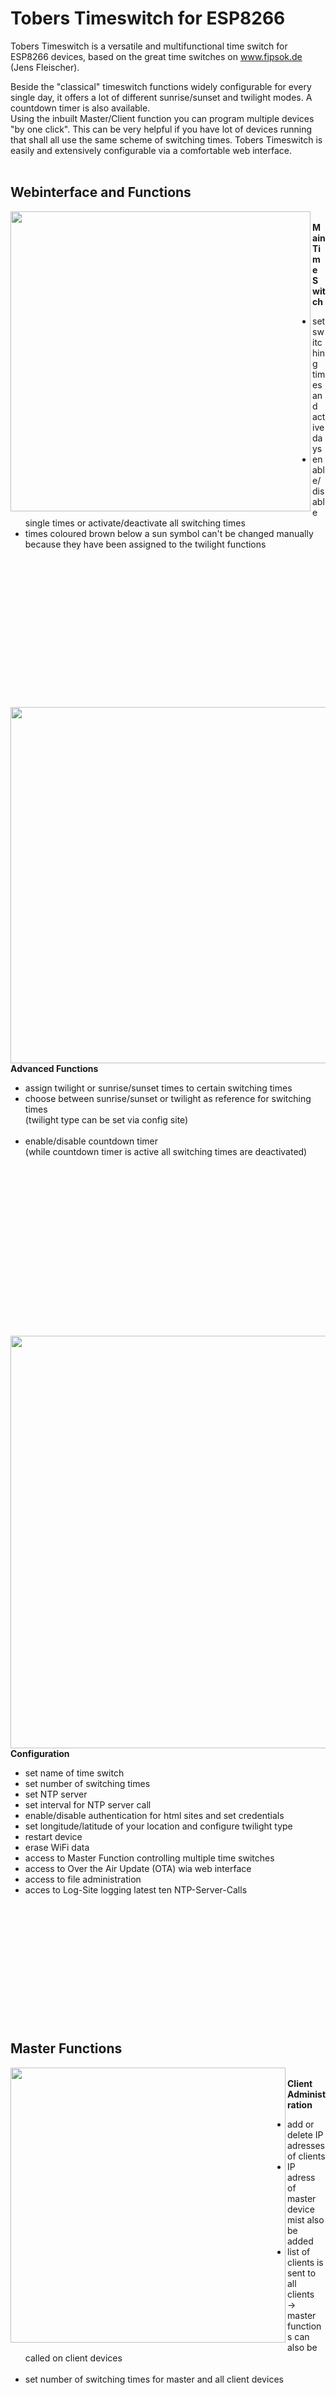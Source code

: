 # Tobers Timeswitch for ESP8266
Tobers Timeswitch is a versatile and multifunctional time switch for ESP8266 devices, based on the great time switches on www.fipsok.de (Jens Fleischer).

Beside the "classical" timeswitch functions widely configurable for every single day, it offers a lot of different sunrise/sunset and twilight modes. A countdown timer is also available.<br>
Using the inbuilt Master/Client function you can program multiple devices "by one click". This can be very helpful if you have lot of devices running that shall all use the same scheme of switching times.
Tobers Timeswitch is easily and extensively configurable via a comfortable web interface.<br>
<br>

## Webinterface and Functions
<img src="showcase/index.jpg" align="left" height="480"> <br>
**Main Time Switch**<br>
* set switching times and active days
* enable/disable single times or activate/deactivate all switching times
* times coloured brown below a sun symbol can't be changed manually because they have been assigned to the twilight functions<br>
<br><br><br><br><br><br><br><br><br><br><br><br><br><br>

<img src="showcase/advanced.jpg" align="left" height="570"> <br>
**Advanced Functions**<br>
* assign twilight or sunrise/sunset times to certain switching times
* choose between sunrise/sunset or twilight as reference for switching times<br>
  (twilight type can be set via config site)<br>
  <br>
* enable/disable countdown timer<br>
(while countdown timer is active all switching times are deactivated)<br>
<br><br><br><br><br><br><br><br><br><br><br><br><br><br><br><br>

<img src="showcase/config.jpg" align="left" height="660"> <br>
**Configuration**<br>
* set name of time switch
* set number of switching times
* set NTP server
* set interval for NTP server call
* enable/disable authentication for html sites and set credentials
* set longitude/latitude of your location and configure twilight type
* restart device
* erase WiFi data
* access to Master Function controlling multiple time switches
* access to Over the Air Update (OTA) wia web interface
* access to file administration
* acces to Log-Site logging latest ten NTP-Server-Calls<br>
<br><br><br><br><br><br><br><br><br><br><br><br>

## Master Functions
<img src="showcase/master-client-admin.jpg" align="left" height="440"> <br>
**Client Administration**<br>
* add or delete IP adresses of clients <br>
* IP adress of master device mist also be added
* list of clients is sent to all clients<br>
  -> master functions can also be called on client devices<br><br>
* set number of switching times for master and all client devices<br>
<br><br><br><br><br><br><br><br><br><br><br>

<img src="showcase/master-cockpit.jpg" align="left" height="440"> <br>
**Cockpit**<br>
* overview of all clients to check connection and state
* switch on/off certain devices
* activate/deactivate all switching times of certain devives
* visit certain devices by clicking the IP adress<br>
<br><br><br><br><br><br><br><br><br><br><br><br><br>

<img src="showcase/master-main-switch.jpg" align="left" height="440"><img src="showcase/master-advanced.jpg" align="left" height="440"> <br>
**Master Main Switch and Master Advanced Functions**<br>
* Configuration of switching times and advanced settings for **all devices**<br>
<br><br><br><br><br><br><br><br><br><br><br><br><br><br><br>

**For complete and detailed information about the setup of the device and the steps to be taken before compiling please visit the article I wrote at hackster.io. You will also find some more pictures and a video there.**
<br><br>

## Requirements
* *Hardware*<br>
ESP8266 or ESP8266 based device with at least 1MB flash memory <br>

* *Arduino IDE and the following libraries:*<br>
[My fork of WifiManager library (development branch) by tzapu/tablatronix](https://github.com/ElToberino/WiFiManager_for_Multidisplay)<br>

* *Installed boards:*<br>
[ESP8266 core for Arduino](https://github.com/esp8266/Arduino)<br>

* *Recommended tools:*<br>
[Arduino ESP8266 LittleFS Filesystem Uploader](https://github.com/earlephilhower/arduino-esp8266littlefs-plugin)<br>
<br>

## Important Notes<br>
This code has been made for ESP8266. There is a large number of smart devices availabe basing on these chips - some of them are easily flashable with a custom firmware. Many tips and tutorials can be found in the web explainig how this flashing process can be made. I don't give any advise concerning this because it can be (potentially) very dangerous: Most of these devices are working with mains voltage - so modifying these devices can become a life threatening thing, if you don't have the expertise for electrical works!
As clearly stated in the license * *the code is published "without any warranty; without even the implied warranty of merchantability or fitness for a particular purpose."*<br>
<br>
**General information about smart devices, smart plugs etc.**<br>
A lot of smart devices are used for switching loads on and off. It is very important (!) to keep within the specifications of the device and not to exceed the maximum load declared on the devices. (Of course, this should be self-evident and a matter of common sense (or as we say: "Hausverstand"). Having read through a lot of forums and hearing complaints about melt-down or burnt-off devices that people have used to switch large boilers etc., I feel myself forced to give this hint).
I myself wouldn't even think about reaching the maximum load - high loads should always be switched by *contactors* (German: "*Schütz*").<br>
<br>
Loads including a *"Switching Power Supply"* (most of the modern devices and gadgets have inbuilt SWPs) can also cause problems, because - in the moment of switching on - many SWPs can pull very high inrush currents, exceeding the maxium rated load of the device by multiple times. Of course, only for a short time of some ms, but the resulting arc between the switching contacts of the relay can weld them together and destroy your switching device. This can be prevented by using *contactors* or *inrush current limiters*.
Many people are not aware, that even a couple of simlutaniously switched on "retrofit LED bulbs" can cause this damage, though the rated current of these lamps is very low. But each of these has a small built-in SWP and, in total, this can be too much load for the relay contacts. You can often read complaints like "My smart device has been damaged after some weeks and can't be switched off any more" - but mostly this isn't a failure of the smart device but of the wrong or not properly calculated load attached to it. <br>
<br>

## Credits
This project wouldn't have been possible without the work of many others:
* Special thanks to Jens Fleischer - the time switches presented on his site are the nucleus around which I built my own version of a time switch.<br>
His fantastic website www.fipsok.de is one of the best places in the web to find inspiration and help concerning ESP8266 and ESP32 projects. Furthermore, the projects on his site enabled me to learn a lot about Javascript functions, which are an essential part of this project.
* HTML background pattern graphic by Henry Daubrez, taken from http://thepatternlibrary.com/
* Thanks to the many, many other programmers and enthusiasts in the web whose work and helpfulness enabled me to realize such a project.
